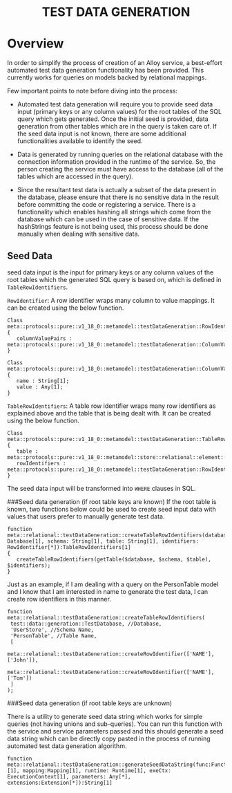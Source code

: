 <h1 align="center">TEST DATA GENERATION</h1>

# Overview
In order to simplify the process of creation of an Alloy service, a best-effort automated test data generation functionality has been provided. This currently works for queries on models backed by relational mappings. 

Few important points to note before diving into the process:

- Automated test data generation will require you to provide seed data input (primary keys or any column values) for the root tables of the SQL query which gets generated. Once the initial seed is provided, data generation from other tables which are in the query is taken care of. If the seed data input is not known, there are some additional functionalities available to identify the seed. 

- Data is generated by running queries on the relational database with the connection information provided in the runtime of the service. So, the person creating the service must have access to the database (all of the tables which are accessed in the query).

- Since the resultant test data is actually a subset of the data present in the database, please ensure that there is no sensitive data in the result before committing the code or registering a service. There is a functionality which enables hashing all strings which come from the database which can be used in the case of sensitive data. If the hashStrings feature is not being used, this process should be done manually when dealing with sensitive data.


## Seed Data
seed data input is the input for primary keys or any column values of the root tables which the generated SQL query is based on, which is defined in `TableRowIdentifiers`.

``RowIdentifier``: 
A row identifier wraps many column to value mappings. It can be created using the below function. 

```
Class meta::protocols::pure::v1_18_0::metamodel::testDataGeneration::RowIdentifier
{
   columnValuePairs : meta::protocols::pure::v1_18_0::metamodel::testDataGeneration::ColumnValuePair[*];
}

Class meta::protocols::pure::v1_18_0::metamodel::testDataGeneration::ColumnValuePair
{
   name : String[1];
   value : Any[1];
}
```

`TableRowIdentifiers`: 
A table row identifier wraps many row identifiers as explained above and the table that is being dealt with. It can be created using the below function.
```
Class meta::protocols::pure::v1_18_0::metamodel::testDataGeneration::TableRowIdentfiiers
{
   table : meta::protocols::pure::v1_18_0::metamodel::store::relational::element::TablePtr[1];
   rowIdentifiers : meta::protocols::pure::v1_18_0::metamodel::testDataGeneration::RowIdentifier[*];
}
```

The seed data input will be transformed into `WHERE` clauses in SQL.

###Seed data generation (if root table keys are known)
If the root table is known, two functions below could be used to create seed input data with values that users prefer to manually generate test data.

```
function meta::relational::testDataGeneration::createTableRowIdentifiers(database: Database[1], schema: String[1], table: String[1], identifiers: RowIdentifier[*]):TableRowIdentifiers[1]
{
   createTableRowIdentifiers(getTable($database, $schema, $table), $identifiers);
}
```

Just as an example, if I am dealing with a query on the PersonTable model and I know that I am interested in name to generate the test data, I can create row identifiers in this manner.

```
function meta::relational::testDataGeneration::createTableRowIdentifiers(
 test::data::generation::TestDatabase, //Database,
 'UserStore', //Schema Name,
 'PersonTable', //Table Name,
 [
    meta::relational::testDataGeneration::createRowIdentifier(['NAME'], ['John']),
    meta::relational::testDataGeneration::createRowIdentifier(['NAME'], ['Tom'])
 ]
);
```


###Seed data generation (if root table keys are unknown)


There is a utility to generate seed data string which works for simple queries (not having unions and sub-queries).
You can run this function with the service and service parameters passed and this should generate a seed data string which can be directly copy pasted in the process of running automated test data generation algorithm.
```
function meta::relational::testDataGeneration::generateSeedDataString(func:FunctionDefinition<Any>[1], mapping:Mapping[1], runtime: Runtime[1], exeCtx: ExecutionContext[1], parameters: Any[*], extensions:Extension[*]):String[1]
```